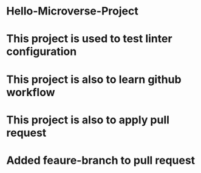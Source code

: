 # Hello-Microverse-Project
# This project is used to test linter configuration
# This project is also to learn github workflow
# This project is also to apply pull request
# Added feaure-branch to pull request
